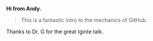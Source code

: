 **Hi from Andy.**
> This is a fantastic intro to the mechanics of GitHub.

Thanks to Dr. G for the great Iginte talk.
